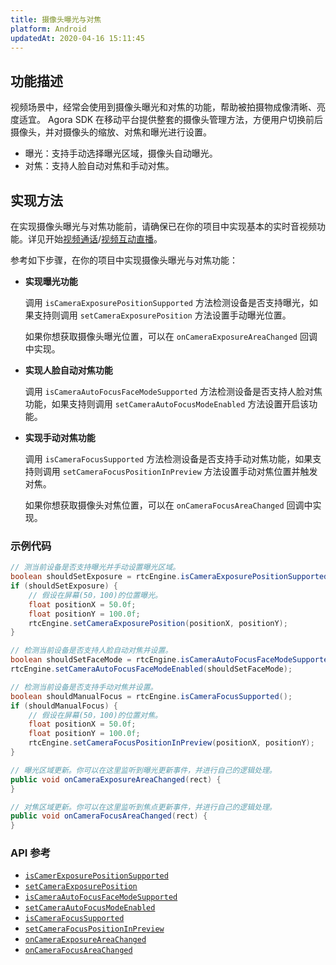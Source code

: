 ```yaml
---
title: 摄像头曝光与对焦
platform: Android
updatedAt: 2020-04-16 15:11:45
---
```


## 功能描述

视频场景中，经常会使用到摄像头曝光和对焦的功能，帮助被拍摄物成像清晰、亮度适宜。
Agora SDK 在移动平台提供整套的摄像头管理方法，方便用户切换前后摄像头，并对摄像头的缩放、对焦和曝光进行设置。

- 曝光：支持手动选择曝光区域，摄像头自动曝光。
- 对焦：支持人脸自动对焦和手动对焦。

## 实现方法

在实现摄像头曝光与对焦功能前，请确保已在你的项目中实现基本的实时音视频功能。详见开始[视频通话](start_call_android)/[视频互动直播](start_live_android)。

参考如下步骤，在你的项目中实现摄像头曝光与对焦功能：

- **实现曝光功能**

  调用 `isCameraExposurePositionSupported` 方法检测设备是否支持曝光，如果支持则调用 `setCameraExposurePosition` 方法设置手动曝光位置。

  如果你想获取摄像头曝光位置，可以在 `onCameraExposureAreaChanged` 回调中实现。

- **实现人脸自动对焦功能**

  调用 `isCameraAutoFocusFaceModeSupported` 方法检测设备是否支持人脸对焦功能，如果支持则调用 `setCameraAutoFocusModeEnabled` 方法设置开启该功能。

- **实现手动对焦功能**

  调用 `isCameraFocusSupported` 方法检测设备是否支持手动对焦功能，如果支持则调用 `setCameraFocusPositionInPreview` 方法设置手动对焦位置并触发对焦。

  如果你想获取摄像头对焦位置，可以在 `onCameraFocusAreaChanged` 回调中实现。

### 示例代码

```java
// 测当前设备是否支持曝光并手动设置曝光区域。
boolean shouldSetExposure = rtcEngine.isCameraExposurePositionSupported();
if (shouldSetExposure) {
    // 假设在屏幕(50，100)的位置曝光。
    float positionX = 50.0f;
    float positionY = 100.0f;
    rtcEngine.setCameraExposurePosition(positionX, positionY);
}

// 检测当前设备是否支持人脸自动对焦并设置。
boolean shouldSetFaceMode = rtcEngine.isCameraAutoFocusFaceModeSupported();
rtcEngine.setCameraAutoFocusFaceModeEnabled(shouldSetFaceMode);

// 检测当前设备是否支持手动对焦并设置。
boolean shouldManualFocus = rtcEngine.isCameraFocusSupported();
if (shouldManualFocus) {
    // 假设在屏幕(50，100)的位置对焦。
    float positionX = 50.0f;
    float positionY = 100.0f;
    rtcEngine.setCameraFocusPositionInPreview(positionX, positionY);
}

// 曝光区域更新。你可以在这里监听到曝光更新事件，并进行自己的逻辑处理。
public void onCameraExposureAreaChanged(rect) {
}

// 对焦区域更新。你可以在这里监听到焦点更新事件，并进行自己的逻辑处理。
public void onCameraFocusAreaChanged(rect) {
}
```

### API 参考

- [`isCamerExposurePositionSupported`](./API%20Reference/java/classio_1_1agora_1_1rtc_1_1_rtc_engine.html#a6818c2a98bebeb72e4802b1c585da99b)
- [`setCameraExposurePosition`](./API%20Reference/java/classio_1_1agora_1_1rtc_1_1_rtc_engine.html#a0ac20919f60df42635850c53c9cbdefd)
- [`isCameraAutoFocusFaceModeSupported`](./API%20Reference/java/classio_1_1agora_1_1rtc_1_1_rtc_engine.html#a09f61f738cf7d8a1902761e03a7fa600)
- [`setCameraAutoFocusModeEnabled`](./API%20Reference/java/classio_1_1agora_1_1rtc_1_1_rtc_engine.html#a7e67afe7ad0045448fe0bd97203afcee)
- [`isCameraFocusSupported`](./API%20Reference/java/classio_1_1agora_1_1rtc_1_1_rtc_engine.html#a0e20f04ccecfc41aa23bf63116c9a8cd)
- [`setCameraFocusPositionInPreview`](./API%20Reference/java/classio_1_1agora_1_1rtc_1_1_rtc_engine.html#aba273e4337a760d883b6c7c1344183c0)
- [`onCameraExposureAreaChanged`](./API%20Reference/java/classio_1_1agora_1_1rtc_1_1_i_rtc_engine_event_handler.html#ab6bc82a55191e596d5bf5a7c56bdf95e)
- [`onCameraFocusAreaChanged`](./API%20Reference/java/classio_1_1agora_1_1rtc_1_1_i_rtc_engine_event_handler.html#a7af6c96c4c35587a13d1e367255e3ec0)
